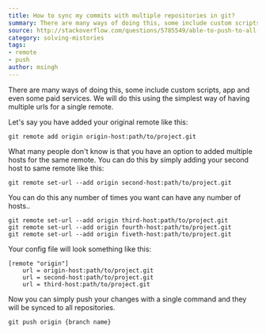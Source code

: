 ```yaml
---
title: How to sync my commits with multiple repositories in git?
summary: There are many ways of doing this, some include custom scripts, app and even some paid services. We will do this using the simplest way of having multiple urls for a single remote.
source: http://stackoverflow.com/questions/5785549/able-to-push-to-all-git-remotes-with-the-one-command/5785618#5785618
category: solving-mistories
tags:
- remote
- push
author: msingh
---
```

There are many ways of doing this, some include custom scripts, app and even some paid services. We will do this using the simplest way of having multiple urls for a single remote.

Let's say you have added your original remote like this:

```shell
git remote add origin origin-host:path/to/project.git
```

What many people don't know is that you have an option to added multiple hosts for the same remote. You can do this by simply adding your second host to same remote like this:

```shell
git remote set-url --add origin second-host:path/to/project.git
```

<!--break-->

You can do this any number of times you want can have any number of hosts..

```shell
git remote set-url --add origin third-host:path/to/project.git
git remote set-url --add origin fourth-host:path/to/project.git
git remote set-url --add origin fiveth-host:path/to/project.git
```

Your config file will look something like this:

```shell
[remote "origin"]
    url = origin-host:path/to/project.git
    url = second-host:path/to/project.git
    url = third-host:path/to/project.git
```


Now you can simply push your changes with a single command and they will be synced to all repositories.

```shell
git push origin {branch name}
```
